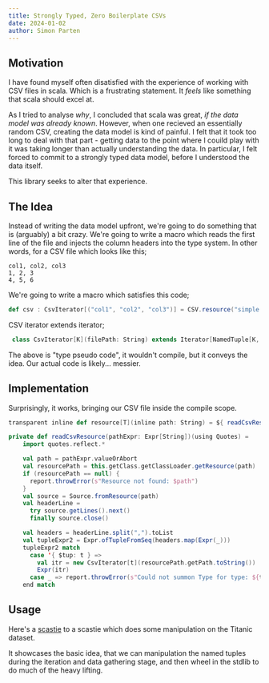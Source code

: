 ```yaml
---
title: Strongly Typed, Zero Boilerplate CSVs
date: 2024-01-02
author: Simon Parten
---
```


## Motivation

I have found myself often disatisfied with the experience of working with CSV files in scala. Which is a frustrating statement. It _feels_ like something that scala should excel at.

As I tried to analyse _why_, I concluded that scala was great, _if the data model was already known_. However, when one recieved an essentially random CSV, creating the data model is kind of painful. I felt that it took too long to deal with that part - getting data to the point where I couild play with it was taking longer than actually understanding the data. In particular, I felt forced to commit to a strongly typed data model, before I understood the data itself.

This library seeks to alter that experience.

## The Idea

Instead of writing the data model upfront, we're going to do something that is (arguably) a bit crazy. We're going to write a macro which reads the first line of the file and injects the column headers into the type system. In other words, for a CSV file which looks like this;

```csv
col1, col2, col3
1, 2, 3
4, 5, 6
```

We're going to write a macro which satisfies this code;

```scala sc:nocompile
def csv : CsvIterator[("col1", "col2", "col3")] = CSV.resource("simple.csv")
```
CSV iterator extends iterator;

```scala sc:nocompile
 class CsvIterator[K](filePath: String) extends Iterator[NamedTuple[K, Tuple[String]]]
```
The above is "type pseudo code", it wouldn't compile, but it conveys the idea. Our actual code is likely... messier.

## Implementation

Surprisingly, it works, bringing our CSV file inside the compile scope.

```scala sc:nocompile
transparent inline def resource[T](inline path: String) = ${ readCsvResource('path) }

private def readCsvResource(pathExpr: Expr[String])(using Quotes) =
    import quotes.reflect.*

    val path = pathExpr.valueOrAbort
    val resourcePath = this.getClass.getClassLoader.getResource(path)
    if (resourcePath == null) {
      report.throwError(s"Resource not found: $path")
    }
    val source = Source.fromResource(path)
    val headerLine =
      try source.getLines().next()
      finally source.close()

    val headers = headerLine.split(",").toList
    val tupleExpr2 = Expr.ofTupleFromSeq(headers.map(Expr(_)))
    tupleExpr2 match
      case '{ $tup: t } =>
        val itr = new CsvIterator[t](resourcePath.getPath.toString())
        Expr(itr)
      case _ => report.throwError(s"Could not summon Type for type: ${tupleExpr2.show}")
    end match

```


## Usage

Here's a [scastie](https://scastie.scala-lang.org/Quafadas/2JoRN3v8SHK63uTYGtKdlw/26) to a scastie which does some manipulation on the Titanic dataset.

It showcases the basic idea, that we can manipulation the named tuples during the iteration and data gathering stage, and then wheel in the stdlib to do much of the heavy lifting.

